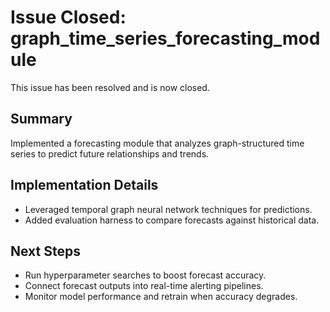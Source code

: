 # Issue Closed: graph_time_series_forecasting_module

This issue has been resolved and is now closed.

## Summary

Implemented a forecasting module that analyzes graph-structured time series to predict future relationships and trends.

## Implementation Details

- Leveraged temporal graph neural network techniques for predictions.
- Added evaluation harness to compare forecasts against historical data.

## Next Steps

- Run hyperparameter searches to boost forecast accuracy.
- Connect forecast outputs into real-time alerting pipelines.
- Monitor model performance and retrain when accuracy degrades.
